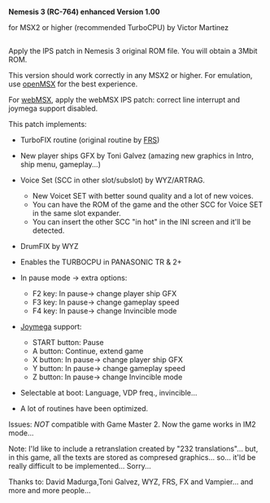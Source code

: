 **Nemesis 3 (RC-764) enhanced Version 1.00**


for MSX2 or higher (recommended TurboCPU)
by Victor Martinez
##

Apply the IPS patch in Nemesis 3 original ROM file. You will obtain a 3Mbit ROM.

This version should work correctly in any MSX2 or higher. For emulation, use [openMSX](https://openmsx.org/) for the best experience.

For [webMSX](http://webmsx.org/), apply the webMSX IPS patch: correct line interrupt and joymega support disabled.


This patch implements:
  
  - TurboFIX routine (original routine by [FRS](http://frs.badcoffee.info/))
  - New player ships GFX by Toni Galvez (amazing new graphics in Intro, ship menu, gameplay...)
  - Voice Set (SCC in other slot/subslot) by WYZ/ARTRAG.
      - New Voicet SET with better sound quality and a lot of new voices.
      - You can have the ROM of the game and the other SCC for Voice SET in the same slot expander.
      - You can insert the other SCC "in hot" in the INI screen and it'll be detected.
  
  - DrumFIX by WYZ
  - Enables the TURBOCPU in PANASONIC TR & 2+
  - In pause mode -> extra options:
      - F2 key: In pause-> change player ship GFX
      - F3 key: In pause-> change gameplay speed
      - F4 key: In pause-> change Invincible mode
      
  - [Joymega](http://frs.badcoffee.info/hardware/joymega-en.html) support:
      - START button: Pause
      - A button: Continue, extend game
      - X button: In pause-> change player ship GFX
      - Y button: In pause-> change gameplay speed
      - Z button: In pause-> change Invincible mode
  
  - Selectable at boot: Language, VDP freq., invincible...
  - A lot of routines have been optimized.
  



Issues: *NOT* compatible with Game Master 2. Now the game works in IM2 mode...

Note: I'ld like to include a retranslation created by "232 translations"... but, in this game, all the texts are stored as
compresed graphics... so... it'ld be really difficult to be implemented... Sorry... 


Thanks to: David Madurga,Toni Galvez, WYZ, FRS, FX and Vampier... and more and more people...
